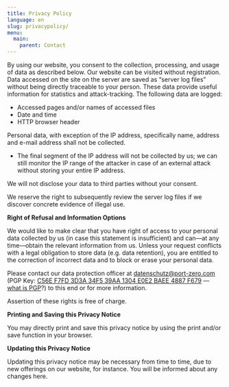 ```yaml
---
title: Privacy Policy
language: en
slug: privacypolicy/
menu:
  main:
    parent: Contact
---
```


By using our website, you consent to the collection, processing, and usage of data as described below. Our website can be visited without registration. Data accessed on the site on the server are saved as “server log files” without being directly traceable to your person. These data provide useful information for statistics and attack-tracking. The following data are logged:

* Accessed pages and/or names of accessed files
* Date and time
* HTTP browser header

Personal data, with exception of the IP address, specifically name, address and e-mail address shall not be collected.

* The final segment of the IP address will not be collected by us; we can still monitor the IP range of the attacker in case of an external attack without storing your entire IP address.

We will not disclose your data to third parties without your consent.

We reserve the right to subsequently review the server log files if we discover concrete evidence of illegal use.

**Right of Refusal and Information Options**

We would like to make clear that you have right of access to your personal data collected by us (in case this statement is insufficient) and can––at any time––obtain the relevant information from us. Unless your request conflicts with a legal obligation to store data (e.g. data retention), you are entitled to the correction of incorrect data and to block or erase your personal data.

Please contact our data protection officer at
[datenschutz@port-zero.com](mailto:datenschutz@port-zero.com)
(PGP Key: [C56E F7FD 3D3A 34F5 39AA 1304 E0E2 BAEE 4887
F679](/pubkey-datenschutz.asc) — [what is PGP](https://emailselfdefense.fsf.org/en/infographic.html)?) to this end or for more information.

Assertion of these rights is free of charge.

**Printing and Saving this Privacy Notice**

You may directly print and save this privacy notice by using the print and/or save function in your browser.

**Updating this Privacy Notice**

Updating this privacy notice may be necessary from time to time, due to new offerings on our website, for instance. You will be informed about any changes here.


